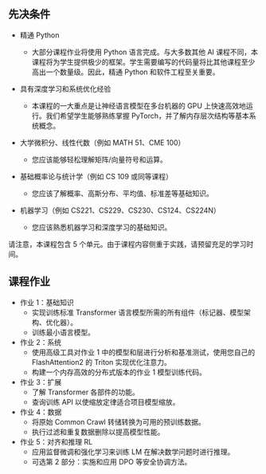 ## 先决条件

- 精通 Python

  - 大部分课程作业将使用 Python 语言完成。与大多数其他 AI 课程不同，本课程将为学生提供极少的框架。学生需要编写的代码量将比其他课程至少高出一个数量级。因此，精通 Python 和软件工程至关重要。

- 具有深度学习和系统优化经验

  - 本课程的一大重点是让神经语言模型在多台机器的 GPU 上快速高效地运行。我们希望学生能够熟练掌握 PyTorch，并了解内存层次结构等基本系统概念。

- 大学微积分、线性代数（例如 MATH 51、CME 100）

  - 您应该能够轻松理解矩阵/向量符号和运算。

- 基础概率论与统计学（例如 CS 109 或同等课程）

  - 您应该了解概率、高斯分布、平均值、标准差等基础知识。

- 机器学习（例如 CS221、CS229、CS230、CS124、CS224N）
  - 您应该熟悉机器学习和深度学习的基础知识。

请注意，本课程包含 5 个单元。由于课程内容侧重于实践，请预留充足的学习时间。

## 课程作业

- 作业 1：基础知识
  - 实现训练标准 Transformer 语言模型所需的所有组件（标记器、模型架构、优化器）。
  - 训练最小语言模型。
- 作业 2：系统
  - 使用高级工具对作业 1 中的模型和层进行分析和基准测试，使用您自己的 FlashAttention2 的 Triton 实现优化注意力。
  - 构建一个内存高效的分布式版本的作业 1 模型训练代码。
- 作业 3：扩展
  - 了解 Transformer 各部件的功能。
  - 查询训练 API 以使缩放定律适合项目模型缩放。
- 作业 4：数据
  - 将原始 Common Crawl 转储转换为可用的预训练数据。
  - 执行过滤和重复数据删除以提高模型性能。
- 作业 5：对齐和推理 RL
  - 应用监督微调和强化学习来训练 LM 在解决数学问题时进行推理。
  - 可选第 2 部分：实施和应用 DPO 等安全协调方法。
